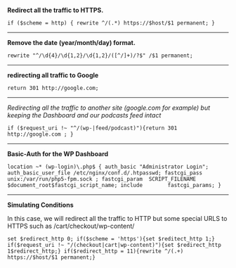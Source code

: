
**Redirect all the traffic to HTTPS.**

`if ($scheme = http) { rewrite ^/(.*) https://$host/$1 permanent; }`

---
**Remove the date (year/month/day) format.**

`rewrite "^/\d{4}/\d{1,2}/\d{1,2}/([^/]+)/?$" /$1 permanent;`

---
**redirecting all traffic to Google**

`return 301 http://google.com;`

---
*Redirecting all the traffic to another site (google.com for example) but keeping the Dashboard and our podcasts feed intact*

`if ($request_uri !~ "^/(wp-|feed/podcast)"){return 301 http://google.com ; }`

---
**Basic-Auth for the WP Dashboard**

`location ~* (wp-login)\.php$ {
            auth_basic "Administrator Login";
            auth_basic_user_file /etc/nginx/conf.d/.htpasswd;
            fastcgi_pass   unix:/var/run/php5-fpm.sock ;
            fastcgi_param  SCRIPT_FILENAME  $document_root$fastcgi_script_name;
            include        fastcgi_params;
}`

---
**Simulating Conditions**

In this case, we will redirect all the traffic to HTTP but some special URLS to HTTPS such as /cart/checkout/wp-content/

`set $redirect_http 0;
if($scheme = 'https'){set $reditect_http 1;}
if($request_uri !~ "/(checkout|cart|wp-content)"){set $redirect_http 1$redirect_http;}
if($redirect_http = 11){rewrite ^/(.+) https://$host/$1 permanent;}`
